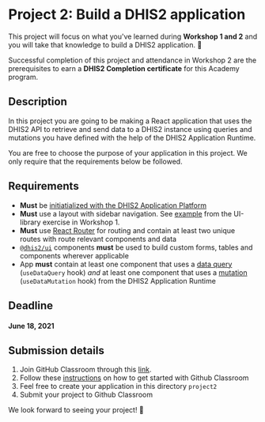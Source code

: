 # Project 2: Build a DHIS2 application

This project will focus on what you've learned during **Workshop 1 and 2** and you will take that knowledge to build a DHIS2 application. 🎊

Successful completion of this project and attendance in Workshop 2 are the prerequisites to earn a **DHIS2 Completion certificate** for this Academy program.

## Description

In this project you are going to be making a React application that uses the DHIS2 API to retrieve and send data to a DHIS2 instance using queries and mutations you have defined with the help of the DHIS2 Application Runtime.

You are free to choose the purpose of your application in this project. We only require that the requirements below be followed.

## Requirements

- **Must** be [initiatialized with the DHIS2 Application
  Platform](../../workshop-1/01-environment-setup/README.md)
- **Must** use a layout with sidebar navigation. See [example](../../workshop-1/02-ui-library/README.md) from the UI-library exercise in Workshop 1. 
- **Must** use [React Router](https://reactrouter.com/web/guides/quick-start) for routing and contain at least two unique routes with route relevant components and data 
- [`@dhis2/ui`](https://ui.dhis2.nu/demo/) components **must**
  be used to build custom forms, tables and components wherever applicable 
- App **must** contain at least one component that uses a [data query](https://runtime.dhis2.nu/#/hooks/useDataQuery) (`useDataQuery` hook) _and_ at least one component that uses a [mutation](https://runtime.dhis2.nu/#/hooks/useDataMutation) (`useDataMutation` hook) from the DHIS2 Application Runtime

## Deadline

#### **June 18, 2021**

## Submission details 

1. Join GitHub Classroom through this [link](https://classroom.github.com/a/f4PqjY1W). 
2. Follow these [instructions](../../resources/GET_STARTED.md) on how to get started with Github Classroom 
3. Feel free to create your application in this directory `project2`
4. Submit your project to Github Classroom 

We look forward to seeing your project! 😬 
 

  
